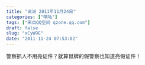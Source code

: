 ```yaml
---
title: "说说 2011年11月24日"
categories: ["嘀咕"]
tags: ["来自QQ空间 qzone.qq.com"]
draft: false
slug: "xCyW9E"
date: "2011-11-24 07:53:02"
---
```


警察抓人不用亮证件？就算冒牌的假警察也知道亮假证件！
